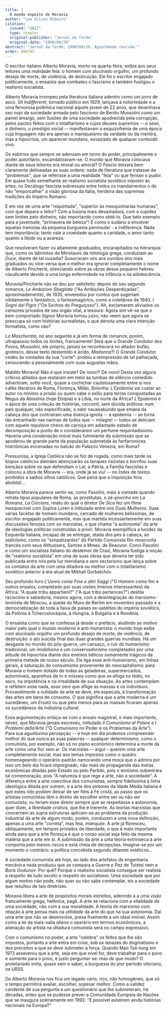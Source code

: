 ```yaml
---
title: |
  O mundo exposto de Moravia
author: "Leo Gilson Ribeiro"
citation:
  issued: "2022"
  type: chapter
  original-publisher: "Jornal da Tarde"
  original-date: "1990/09/29"
abstract: "Jornal da Tarde, 1990/09/29. Aguardando revisão."
order: 080702
---
```


O escritor italiano Alberto Moravia, morto na quarta-feira, exibia aos seus leitores uma realidade feia: o homem com alucinado orgulho, um profundo desejo de morte, de violência, de destruição. Ele foi o escritor engajado politicamente, o ensaísta que combateu o fascismo e também fustigou o realismo socialista.

Alberto Moravia irrompeu pela literatura italiana adentro como um jorro de asco. *Gli Indifferenti*, tornado público em 1929, lançava à notoriedade e a uma fervorosa polêmica nacional aquele jovem de 22 anos, que desenhava seu nojo da sociedade armada pelo fascismo de Benito Mussolini como um painel amargo, sem ilusões de uma sociedade apodrecida pela corrupção, pelos pactos feitos com o totalitarismo e cujos deuses supremos -- o sexo, o dinheiro, o prestígio social -- manifestavam a esquizofrenia de uma época cuja linguagem não era apenas o maniqueísmo da verdade ou da mentira, mas a hipocrisia, um aparecer mundano, esvaziado de qualquer conteúdo vivo.

Os esbirros que sempre se adensam em torno do poder, principalmente o poder autoritário, escandalizavam-se. O mundo que Moravia colocava diante de seus leitores era imoral ou amoral? O *Fascio* deixara bem claramente delineadas as suas ordens: nada de literatura que tratasse de "problemas", que se referisse a uma realidade "feia" ou que ferisse o pudor. Em quase tudo semelhante ao realismo socialista soviético imposto às artes, no Decálogo fascista sobressaía entre todos os mandamentos o do não "emporcalhar" a visão gloriosa da Itália, herdeira das supremas tradições do Império Romano.

E em vez de uma arte "requintada", "superior às mesquinharias humanas", com que depara o leitor? Com a luxúria mais devastadora, com a cupidez sem limites pelo dinheiro, não importando como obtê-lo. Que belo exemplo para a juventude, "primavera de beleza"! É como o sudário a envolver aquelas tramoias da pequena burguesia peninsular - a indiferença. Nada tem importância: tanto vale a crueldade quanto a caridade, o amor tanto quanto a libido ou a avareza.

Que resolveram fazer os altamente graduados, encarapitados na hierarquia que, como os labirintos do Minotauro da mitologia grega, conduziam ao *Duce*, diante de tal ousadia? Susurraram uns aos ouvidos dos mais graduados ou vice-versa que o melhor era ignorar completamente o nome de Alberto Pincherle, silenciando sobre as obras desse pequeno hebreu claudicante devido a uma longa enfermidade na infância e na adolescência.

Moravia/Pincherle não se deu por satisfeito: depois do seu segundo romance, *Le Ambizioni Sbagliate* ("As Ambições Desperdiçadas", aproximadamente), de 1935, enveredou por contos que sugeriam nitidamente o fantástico, o fantasmagórico, como a coletânea de 1940, *I Sogni del Pigro* ("Os Sonhos do Preguiçoso"). Ah, exclamaram aliviados os censores privados de seu órgão vital, a tesoura: Agora sim vê-se que o bem comportado *Signor* Moravia tomou juízo; não veem que agora se preocupa só com histórias surrealistas, o que denota uma clara intenção formalista, como não?

*La Mascherata*, no ano seguinte e já em forma de romance, porém, ultrapassou todos os limites, francamente! Será que o Grande Condutor dos Povos, Mussolini, ele próprio, jamais se reconhecerá no ditador bufão, grotesco, desse texto destemido e ácido, *Madonna*?! O Grande Condutor cedeu às vontades da sua "corte": proibiu a reimpressão de tal palhaçada, censurando-a pessoalmente com suas augustas mãos.

Maldito Moravia! Não é que insiste? De novo?! De novo! Desta vez alguns críticos atilados que restaram em meio às tumbas de silêncio comedido advertiram, *sotto você*, quase a cochichar cautelosamente entre si nos cafés literários de Roma, Florença, Milão, Bolonha: *L'Epidemia* vai custar ao autor no mínimo a prisão ou quem sabe o exílio para terras conquistadas ao Negus da Abissínia (hoje Etiópia) e à Líbia, no norte da África? *L'Epidemia* é o ápice de uma coleção de histórias, *racconti*, sem dúvida ardilosa: num país qualquer, não especificado, o odor nauseabundo que emana da cabeça dos que contraíram uma doença ignota -- a epidemia -- se torna tão entranhado nas narinas de todos que -- milagre! -- todos se deliciam com aquele repulsivo cheiro de carniça em adiantado estado de decomposição a ponto de o considerarem um perfume requintadíssimo. Haveria uma condenação moral mais fulminante da submissão que se apoderou de grande parte da população submetida às fanfarronices histriônicas encenadas no balcão do Palazzo Venezia, em Roma?

Pressurosa, a Igreja Católica não se fez de rogada, como mais tarde os bispos católicos alemães abençoarão os tanques nazistas e borrifou suas bençãos sobre os que defendiam o Lar, a Pátria, a Família fascistas e colocou a obra de Moravia -- ora, onde já se viu! -- no Índex de textos proibidos a sadios olhos católicos. Que pena que a Inquisição fora abolida!...

Alberto Moravia parece sentir-se, como Pasolini, mais à vontade quando retrata tipos populares de Roma, as prostitutas, o zé-povinho em *La Romana*, *La Ciociara*, relato do qual o diretor *De Sica* fez um filme inesquecível com Sophia Loren e intitulado entre nós *Duas Mulheres*. Suas várias facetas de homem mundano, cercado de mulheres belíssimas, de escritor engajado politicamente, mas que martela incessantemente em suas discussões ferozes com os marxistas, o que chama "a autonomia" da arte de ideologias políticas construídas *a priori*. Moravia exemplifica a lucidez da Esquerda italiana, incapaz de se entregar, atada dos pés à cabeça, ao stalinismo, como os "simpatizantes" do Partido Comunista filo-moscovita francês com seus Althussers, Sartres e Mmes. de Beauvoir. Como Pasolini e como um socialista italiano do destemor de Craxi, Moravia fustiga a noção de "realismo socialista" em uma de suas obras que deveria ter sido publicada entre nós pela luz meridiana e sem sectarismo que lança sobre os contatos da arte com uma ditadura ou melhor com o totalitarismo soviético anterior à era atual de Mikhail Gorbatchóv.

Seu profundo livro *L'Uomo come Fine e altri Saggi* ("O Homem como fim e outros ensaios, completado por suas visões (menos interessantes) da África: "A quale tribu appartieni?" ("A que tribo pertences?") destila raciocínio e sabedoria, mesmo agora, com a desintegração do marxismo-leninista de Moscou, a queda do Muro de Berlim em novembro passado e a democratização de toda a faixa de países ex-satélites do império soviético, da Polônia à Tchecoslováquia, à Hungria, à Bulgária e à Romênia.

O ensaísta como que se confessa já desde o prefácio, aludindo ao motivo maior pelo qual o mundo moderno é anti-humanista: o mundo hoje exibe com alucinado orgulho um profundo desejo de morte, de violência, de destruição: o ato suicida final das duas grandes guerras mundiais. Há um desgaste no mundo do pós-guerra, um cansaço, o ruir do humanismo tradicional, um imobilismo e um conservadorismo completados por uma atitude de hipocrisia diante dos eventos bélicos sumamente trágicos da primeira metade de nosso século. Ele liga esse anti-humanismo, em linhas gerais, à saturação do consumismo proveniente do neocapitalismo: para Moravia o homem dotado de todas as geladeiras, supermercados, automóveis, aparelhos de tv e mísseis como que se afoga no tédio, no asco, na impotência e na irrealidade de sua situação. As artes contemplam e refletem esse nada, esse zero que aflige as massas e os indivíduos. Provavelmente a nulidade da arte se deve, ele especula, à transformação das artes em bens de consumo. O que significa que a arte moderna é um sucedâneo, um *Ersatz* ou que pelo menos para as massas ficaram apenas os sucedâneos da indústria cultural.

Essa argumentação enlaça-se com o ensaio magistral, o mais importante, talvez, que Moravia jamais escreveu, intitulado *Il Comunismo al Potere e I Problemi della'Arte* ("O Comunismo no Poder e os Problemas da Arte"). Para sua agudíssima percepção -- e hoje em dia podemos compreender melhor do que nunca as suas palavras -- qualquer determinismo, como o comunista, por exemplo, não só no plano econômico determina a morte da arte como uma flor sem ar. Os marxistas -- argui - querem uma arte completamente social, mas aos temas impostos como o quadro homenageando o operário-padrão namorando uma moça que o admira por isso um belo dia ficará impregnado, não mais de propaganda das metas econômicas ditadas pelo Estado ou pelo Partido, pois o erotismo subentrara tal comemoração, pois "A natureza é que rege a arte, não a sociedade". A diferença entre a arte coercitiva dos comunistas, sempre fidelíssima à linha ideológica ditada por outrem, e a arte dos pintores da Idade Média italiana é que estes *não podiam* deixar de ser fiéis à Fé cristã, ao passo que os artistas comunistas têm o direito de escolher entre ser ou não ser comunista, ou teriam esse direito sempre que se respeitasse a autonomia, quer dizer, a liberdade criativa, que lhe é inerente. As teorias marxistas que concernem as supra estruturas aplicam-se ao problema da produção industrial da arte de algum modo, porém, conduzem a uma nova definição, apenas a uma arte "correta", mas feia, *manquée*. A arte já floresceu, obliquamente, em tempos privados de liberdade, o que é mais importante ainda para que a arte floresça é que o corpo social seja feito da mesma matéria que a arte em si. A submissão da arte a uma teoria extrínseca à arte comporta pelo menos riscos e está cheia de decepções. Imagine-se por um momento o contrário: a política concebida segundo ditames estéticos...

A sociedade comunista até hoje, ao lado dos artefatos de engenharia mecânica nada produziu que se compara a *Guerra e Paz* de Tolstoi nem a *Boris Godunov*. Por quê? Porque o realismo socialista consegue ser realista a respeito de tudo exceto a respeito do socialismo. Uma sociedade que por algum motivo não pode, não quer ou não sabe contemplar, eis a sociedade que resultou de tais diretrizes.

Moravia libera a arte de propósitos morais estreitos, aderindo a a uma visão francamente grega, helênica, pagã. A arte se relaciona com a vitalidade de uma sociedade, não com a sua moralidade. A teoria do marxismo com relação à arte pensa mais na *utilidade* da arte do que na sua autonomia. Daí uma arte que não se desenvolve, presa fixamente a um ideal imóvel. Assim como a lei da mais-valia *aliena* o operário em termos econômicos, a alienação do artista na ditadura comunista será no campo expressivo.

Com o comunismo no poder, a arte "celebra" os feitos que lhe são impostos, portanto a arte entra em crise, sob os tenazes do dogmatismo e dos preceitos a que se deve submeter à força. Quando Mao Tsé-tung em 1973 asseverou que a arte, seja em que nível for, deve trabalhar para o povo e somente para o povo, é justo perguntar-se: mas *de que modo*? O proletariado imita, quase sem o saber, a burguesia do pior período vitoriano, na URSS.

De Alberto Moravia nos fica um legado vário, rico, não homogêneo, que só o tempo permitirá avaliar, escolher, sopesar melhor. Como a validez candente de sua pergunta a um questionário que lhe submeteram, há décadas, antes que se pudesse prever a Comunidade Europeia de Nações que se inaugura solenemente em 1992: "É possível existirem ainda histórias nacionais na Europa?"


